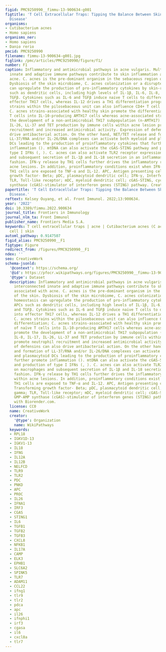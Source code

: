 ```yaml
---
figid: PMC9250990__fimmu-13-900634-g001
figtitle: 'T Cell Extracellular Traps: Tipping the Balance Between Skin Health and
  Disease'
organisms:
- Cutibacterium acnes
- Homo sapiens
organisms_ner:
- Homo sapiens
- Danio rerio
pmcid: PMC9250990
filename: fimmu-13-900634-g001.jpg
figlink: /pmc/articles/PMC9250990/figure/f1/
number: F1
caption: Inflammatory and antimicrobial pathways in acne vulgaris. Multiple interconnected
  innate and adaptive immune pathways contribute to skin inflammation associated with
  acne. C. acnes is the pre-dominant organism in the sebaceous region of the skin.
  Dysbiosis of the skin microbiome, C. acnes colonization or a disrupted homeostasis
  can upregulate the production of pro-inflammatory cytokines by skin-resident APCs
  such as dendritic cells, including high levels of IL-1β, IL-6, IL-8, IL-12p70, and
  TGFβ. Cytokines such as IL-6 and TGFβ induce naive T cells to differentiate into
  effector TH17 cells, whereas IL-12 drives a TH1 differentiation program. C. acnes
  strains within the pilosebaceous unit can also influence CD4+ T cell differentiation;
  C. acnes strains-associated with healthy skin promote the differentiation of naïve
  T cells into IL-10-producing AMTH17 cells whereas acne-associated strains promote
  the development of a non-antimicrobial TH17 subpopulation (n-AMTH17). IL-8, IL-17,
  IL-26, LL-37 and TET production by immune cells within acne lesion promote neutrophil
  recruitment and increased antimicrobial activity. Expression of defensins can also
  drive antibacterial action. On the other hand, NET/TET release and formation of
  LL-37/RNA and/or IL-26/DNA complexes can activate both myeloid and plasmacytoid
  DCs leading to the production of proinflammatory cytokines that further promote
  inflammation (). mtDNA can also activate the cGAS-STING pathway and production of
  type I IFNs (, ). C. acnes can also activate TLR2 receptor expression on macrophages
  and subsequent secretion of IL-1β and IL-18 secretion in an inflammasome-mediated
  fashion. IFN-γ release by TH1 cells further drives the inflammatory responses within
  acne lesions. In addition, proinflammatory conditions exist when IFN-γ-producing
  TH1 cells are exposed to TNF-α and IL-12. APC, Antigen presenting cell; TGFβ, Transforming
  growth factor- Beta; pDC, plasmacytoid dendritic cell; IFN-γ, Interferon gamma;
  TLR, Toll-like receptor; mDC, myeloid dendritic cell; cGAS-STING, cyclic GMP-AMP
  synthase (cGAS)-stimulator of interferon genes (STING) pathway. Created with Biorender.com.
papertitle: 'T Cell Extracellular Traps: Tipping the Balance Between Skin Health and
  Disease.'
reftext: Kelsey Ouyang, et al. Front Immunol. 2022;13:900634.
year: '2022'
doi: 10.3389/fimmu.2022.900634
journal_title: Frontiers in Immunology
journal_nlm_ta: Front Immunol
publisher_name: Frontiers Media S.A.
keywords: T cell extracellular traps | acne | Cutibacterium acnes (C acnes) | TH17
  cell | skin
automl_pathway: 0.9147507
figid_alias: PMC9250990__F1
figtype: Figure
redirect_from: /figures/PMC9250990__F1
ndex: ''
seo: CreativeWork
schema-jsonld:
  '@context': https://schema.org/
  '@id': https://pfocr.wikipathways.org/figures/PMC9250990__fimmu-13-900634-g001.html
  '@type': Dataset
  description: Inflammatory and antimicrobial pathways in acne vulgaris. Multiple
    interconnected innate and adaptive immune pathways contribute to skin inflammation
    associated with acne. C. acnes is the pre-dominant organism in the sebaceous region
    of the skin. Dysbiosis of the skin microbiome, C. acnes colonization or a disrupted
    homeostasis can upregulate the production of pro-inflammatory cytokines by skin-resident
    APCs such as dendritic cells, including high levels of IL-1β, IL-6, IL-8, IL-12p70,
    and TGFβ. Cytokines such as IL-6 and TGFβ induce naive T cells to differentiate
    into effector TH17 cells, whereas IL-12 drives a TH1 differentiation program.
    C. acnes strains within the pilosebaceous unit can also influence CD4+ T cell
    differentiation; C. acnes strains-associated with healthy skin promote the differentiation
    of naïve T cells into IL-10-producing AMTH17 cells whereas acne-associated strains
    promote the development of a non-antimicrobial TH17 subpopulation (n-AMTH17).
    IL-8, IL-17, IL-26, LL-37 and TET production by immune cells within acne lesion
    promote neutrophil recruitment and increased antimicrobial activity. Expression
    of defensins can also drive antibacterial action. On the other hand, NET/TET release
    and formation of LL-37/RNA and/or IL-26/DNA complexes can activate both myeloid
    and plasmacytoid DCs leading to the production of proinflammatory cytokines that
    further promote inflammation (). mtDNA can also activate the cGAS-STING pathway
    and production of type I IFNs (, ). C. acnes can also activate TLR2 receptor expression
    on macrophages and subsequent secretion of IL-1β and IL-18 secretion in an inflammasome-mediated
    fashion. IFN-γ release by TH1 cells further drives the inflammatory responses
    within acne lesions. In addition, proinflammatory conditions exist when IFN-γ-producing
    TH1 cells are exposed to TNF-α and IL-12. APC, Antigen presenting cell; TGFβ,
    Transforming growth factor- Beta; pDC, plasmacytoid dendritic cell; IFN-γ, Interferon
    gamma; TLR, Toll-like receptor; mDC, myeloid dendritic cell; cGAS-STING, cyclic
    GMP-AMP synthase (cGAS)-stimulator of interferon genes (STING) pathway. Created
    with Biorender.com.
  license: CC0
  name: CreativeWork
  creator:
    '@type': Organization
    name: WikiPathways
  keywords:
  - RPL18
  - IGKV1D-13
  - IGKV1-13
  - IL18
  - IFNG
  - IL12A
  - IL12B
  - NELFCD
  - TLR9
  - TLR2
  - PDC
  - PNKD
  - APC
  - PROC
  - IL26
  - IFNA1
  - IRF3
  - CGAS
  - STING1
  - IL6
  - TGFB1
  - TGFB2
  - TGFB3
  - CXCL8
  - NFKB1
  - IL17A
  - CAMP
  - ELK3
  - EPHB1
  - SLC6A2
  - SPINK5
  - TLR7
  - ADAM11
  - CCL22
  - ifng1
  - tlr9
  - tlr2
  - pdca
  - apc
  - il26
  - ifnphi1
  - irf3
  - cgasa
  - il6
  - cxcl8a
  - tlr7
---
```


